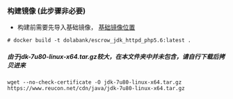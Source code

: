 ### 构建镜像 (此步骤非必要) 
* 构建前需要先导入基础镜像， [基础镜像位置](../centos/)
```shell
# docker build -t dolabank/escrow_jdk_httpd_php5.6:latest .
```

##### 由于jdk-7u80-linux-x64.tar.gz较大，在本文件夹中并未包含，请自行下载后拷贝进来
```shell
wget --no-check-certificate -O jdk-7u80-linux-x64.tar.gz https://www.reucon.net/cdn/java/jdk-7u80-linux-x64.tar.gz
```